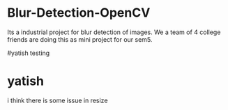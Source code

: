 # Blur-Detection-OpenCV
Its a industrial project for blur detection of images. We a team of 4 college friends are doing this as mini project for our sem5.

#yatish 
testing

# yatish
i think there is some issue in resize